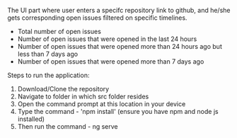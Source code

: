 The UI part where user enters a specifc repository link to github, and he/she gets corresponding open issues filtered on specific timelines.
- Total number of open issues
- Number of open issues that were opened in the last 24 hours
- Number of open issues that were opened more than 24 hours ago but less than 7 days ago
- Number of open issues that were opened more than 7 days ago 

Steps to run the application:

1. Download/Clone the repository
2. Navigate to folder in which src folder resides
3. Open the command prompt at this location in your device
4. Type the command - 'npm install' (ensure you have npm and node js installed)
5. Then run the command - ng serve
